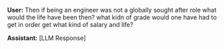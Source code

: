 **User:**
Then if being an engineer was not a globally sought after role what would the life have been then? what kidn of grade would one have had to get in order get what kind of salary and life?

**Assistant:**
[LLM Response]

